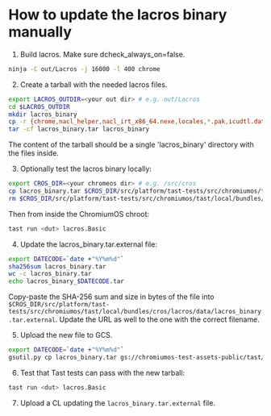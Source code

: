 # How to update the lacros binary manually

1. Build lacros. Make sure dcheck_always_on=false.

```sh
ninja -C out/Lacros -j 16000 -l 400 chrome
```

2. Create a tarball with the needed lacros files.

```sh
export LACROS_OUTDIR=<your out dir> # e.g. out/Lacros
cd $LACROS_OUTDIR
mkdir lacros_binary
cp -r {chrome,nacl_helper,nacl_irt_x86_64.nexe,locales,*.pak,icudtl.dat,snapshot_blob.bin,swiftshader,crashpad_handler} lacros_binary
tar -cf lacros_binary.tar lacros_binary
```

The content of the tarball should be a single 'lacros_binary' directory with the
files inside.

3. Optionally test the lacros binary locally:

```sh
export CROS_DIR=<your chromeos dir> # e.g. /src/cros
cp lacros_binary.tar $CROS_DIR/src/platform/tast-tests/src/chromiumos/tast/local/bundles/cros/lacros/data
rm $CROS_DIR/src/platform/tast-tests/src/chromiumos/tast/local/bundles/cros/lacros/data/lacros_binary.tar.external
```
Then from inside the ChromiumOS chroot:

```sh
tast run <dut> lacros.Basic
```

4. Update the lacros_binary.tar.external file:

```sh
export DATECODE=`date +"%Y%m%d"`
sha256sum lacros_binary.tar
wc -c lacros_binary.tar
echo lacros_binary_$DATECODE.tar
```

Copy-paste the SHA-256 sum and size in bytes of the file into
`$CROS_DIR/src/platform/tast-tests/src/chromiumos/tast/local/bundles/cros/lacros/data/lacros_binary.tar.external`.
Update the URL as well to the one with the correct filename.

5. Upload the new file to GCS.

```sh
export DATECODE=`date +"%Y%m%d"`
gsutil.py cp lacros_binary.tar gs://chromiumos-test-assets-public/tast/cros/lacros/lacros_binary_$DATECODE.tar
```

6. Test that Tast tests can pass with the new tarball:

```sh
tast run <dut> lacros.Basic
```

7. Upload a CL updating the `lacros_binary.tar.external` file.
